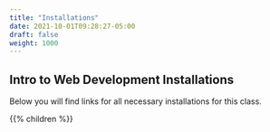 ```yaml
---
title: "Installations"
date: 2021-10-01T09:28:27-05:00
draft: false
weight: 1000
---
```


## Intro to Web Development Installations

Below you will find links for all necessary installations for this class.

{{% children %}}
